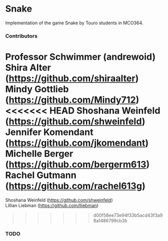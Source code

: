 # Snake
Implementation of the game Snake by Touro students in MCO364.

### Contributors

Professor Schwimmer (andrewoid)
Shira Alter (https://github.com/shiraalter)
Mindy Gottlieb (https://github.com/Mindy712)
<<<<<<< HEAD
Shoshana Weinfeld (https://github.com/shweinfeld) 
Jennifer Komendant (https://github.com/jkomendant)
Michelle Berger (https://github.com/bergerm613)
Rachel Gutmann (https://github.com/rachel613g)  
=======
Shoshana Weinfeld (https://github.com/shweinfeld)   
Lillian Liebman (https://github.com/lliebman)

>>>>>>> d00f58ee73e94f33b5acd43f3a98a1486799cb3b

### TODO
